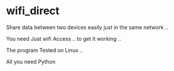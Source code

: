 # wifi_direct
Share data between two devices easily just in the same network .. 

You need Just wifi Access .. to get it working .. 

The program Tested on Linux ..

All you need Python 
